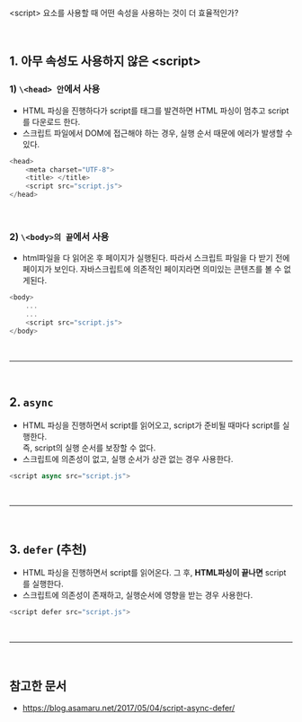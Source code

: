
<br/>


\<script> 요소를 사용할 때 어떤 속성을 사용하는 것이 더 효율적인가?

<br/>

## 1. 아무 속성도 사용하지 않은 \<script>

   ### 1) `\<head> 안`에서 사용
   - HTML 파싱을 진행하다가 script를 태그를 발견하면 HTML 파싱이 멈추고 script를 다운로드 한다.
   - 스크립트 파일에서 DOM에 접근해야 하는 경우, 실행 순서 때문에 에러가 발생할 수 있다.
~~~javascript
<head>
    <meta charset="UTF-8">
    <title> </title>
    <script src="script.js">
</head>
~~~

<br/>

   ### 2) `\<body>의 끝`에서 사용
   - html파일을 다 읽어온 후 페이지가 실행된다. 따라서 스크립트 파일을 다 받기 전에 페이지가 보인다. 자바스크립트에 의존적인 페이지라면 의미있는 콘텐츠를 볼 수 없게된다.
~~~javascript
<body>
    ...
    ...
    <script src="script.js">
</body>
~~~

<br/><hr><br/>


## 2. `async`
- HTML 파싱을 진행하면서 script를 읽어오고, script가 준비될 때마다 script를 실행한다. <br>
    즉, script의 실행 순서를 보장할 수 없다.
- 스크립트에 의존성이 없고, 실행 순서가 상관 없는 경우 사용한다.
~~~javascript
<script async src="script.js">
~~~




<br/><hr><br/>

## 3. `defer` (추천)
- HTML 파싱을 진행하면서 script를 읽어온다. 그 후, **HTML파싱이 끝나면** script를 실행한다.
- 스크립트에 의존성이 존재하고, 실행순서에 영향을 받는 경우 사용한다.
~~~javascript
<script defer src="script.js">
~~~



<br/><hr/><br/>
## 참고한 문서
- https://blog.asamaru.net/2017/05/04/script-async-defer/